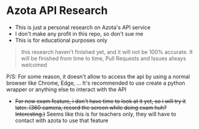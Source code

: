 # Azota API Research
- This is just a personal research on Azota's API service
- I don't make any profit in this repo, so don't sue me
- This is for educational purposes only

> this research haven't finished yet, and it will not be 100% accurate. It will be finished from time to time,
> Pull Requests and Issues always welcomed

P/S: For some reason, it doesn't allow to access the api by using a normal browser like Chrome, Edge, ... It's recommended to use create a python wrapper or anything else to interact with the API
- ~~For new exam feature, i don't have time to look at it yet, so i will try it later. (360 camera, record the screen while doing exam huh? Interesting.)~~ Seems like this is for teachers only, they will have to contact with azota to use that feature
